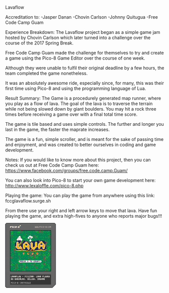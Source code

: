 Lavaflow

Accreditation to:
	-Jasper Danan
	-Chovin Carlson
	-Johnny Quitugua
	-Free Code Camp Guam


Experience Breakdown:
The Lavaflow project began as a simple game jam hosted by Chovin Carlson which later turned into a challenge over the course of the 2017 Spring Break.

Free Code Camp Guam made the challenge for themselves to try and create a game using the Pico-8 Game Editor over the course of one week.

Although they were unable to fulfil their original deadline by a few hours, the team completed the game nonetheless.

It was an absolutely awesome ride, especially since, for many, this was their first time using Pico-8 and using the programming language of Lua.


Result Summary:
The Game is a procedurely generated map runner, where you play as a flow of lava. The goal of the lava is to traverse the terrain while not being slowed down by giant boulders. You may hit a rock three times before receiving a game over with a final total time score.

The game is tile based and uses simple controls. The further and longer you last in the game, the faster the maprate increases.

The game is a fun, simple scroller, and is meant for the sake of passing time and enjoyment, and was created to better ourselves in coding and game development.


Notes:
If you would like to know more about this project, then you can check us out at Free Code Camp Guam here: https://www.facebook.com/groups/free.code.camp.Guam/

You can also look into Pico-8 to start your own game development here: http://www.lexaloffle.com/pico-8.php

Playing the game:
You can play the game from anywhere using this link: fccglavaflow.surge.sh

From there use your right and left arrow keys to move that lava. Have fun playing the game, and extra high-fives to anyone who reports major bugs!!!

![da gam](lavaflow.p8.png)